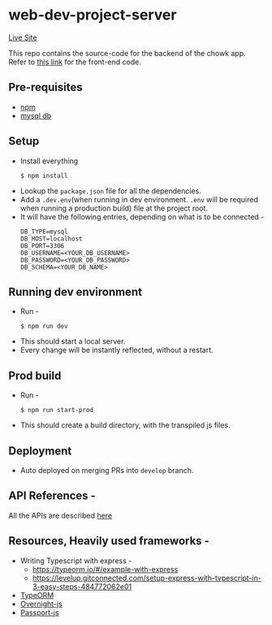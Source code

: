 # web-dev-project-server

[Live Site](https://web-dev-project-server.herokuapp.com/)

This repo contains the source-code for the backend of the chowk app. Refer to [this link](https://github.com/gnithin/cs5610-final-project) for the front-end code.

## Pre-requisites
- [npm](https://www.npmjs.com/get-npm)
- [mysql db](https://www.mysql.com/downloads/)

## Setup
- Install everything
  ```shell script
  $ npm install
  ```
- Lookup the `package.json` file for all the dependencies.
- Add a `.dev.env`(when running in dev environment. `.env` will be required when running a production build) file at the project root.
- It will have the following entries, depending on what is to be connected - 
  ```
  DB_TYPE=mysql
  DB_HOST=localhost
  DB_PORT=3306
  DB_USERNAME=<YOUR_DB_USERNAME>
  DB_PASSWORD=<YOUR_DB_PASSWORD>
  DB_SCHEMA=<YOUR_DB_NAME>
  ```

## Running dev environment
- Run - 
  ```shell script
  $ npm run dev
  ```
- This should start a local server.
- Every change will be instantly reflected, without a restart.

## Prod build
- Run - 
  ```shell script
  $ npm run start-prod
  ```
- This should create a build directory, with the transpiled js files.

## Deployment
- Auto deployed on merging PRs into `develop` branch.

## API References -
All the APIs are described [here](https://documenter.getpostman.com/view/6351305/SzS8s5P6?version=latest)

## Resources, Heavily used frameworks - 
- Writing Typescript with express -
    - https://typeorm.io/#/example-with-express
    - https://levelup.gitconnected.com/setup-express-with-typescript-in-3-easy-steps-484772062e01
- [TypeORM](https://github.com/typeorm/typeorm)
- [Overnight-js](https://github.com/seanpmaxwell/overnight)
- [Passport-js](https://github.com/jaredhanson/passport)
